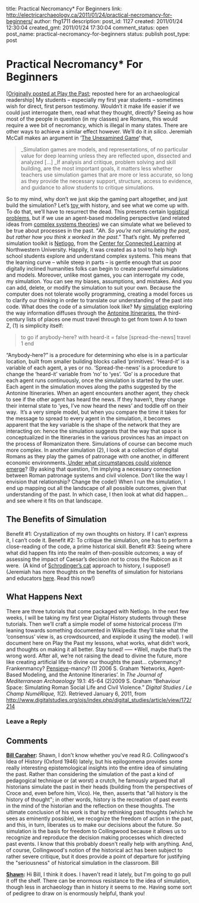 title: Practical Necromancy* For Beginners
link: http://electricarchaeology.ca/2011/01/24/practical-necromancy-for-beginners/
author: fhg1711
description: 
post_id: 1127
created: 2011/01/24 12:30:04
created_gmt: 2011/01/24 17:30:04
comment_status: open
post_name: practical-necromancy-for-beginners
status: publish
post_type: post

# Practical Necromancy* For Beginners

[[Originally posted at Play the Past](http://www.playthepast.org/?p=559); reposted here for an archaeological readership] My students – especially my first year students – sometimes wish for direct, first person testimony. Wouldn’t it make life easier if we could just interrogate them, read what they thought, directly? Seeing as how most of the people in question (in my classes) are Romans, this would require a wee bit of necromancy, which is illegal in many states. There are other ways to achieve a similar effect however. We’ll do it _in silico_. Jeremiah McCall makes an argument in ‘[The Unexamined Game](http://www.playthepast.org/?p=302)‘ that, 

> _Simulation games are models, and representations, of no particular value for deep learning unless they are reflected upon, dissected and analyzed [...] _If analysis and critique, problem solving and skill building, are the most important goals, it matters less whether teachers use simulation games that are more or less accurate, so long as they provide the necessary support, structure, access to evidence, and guidance to allow students to critique simulations.

So to my mind, why don’t we just skip the gaming part altogether, and just build the simulation? Let’s [toy ](http://www.playthepast.org/?p=421)with history, and see what we come up with. To do that, we’ll have to resurrect the dead. This presents certain l[ogistical problems](http://en.wikipedia.org/wiki/Zombie), but if we use an agent-based modeling perspective (and related ideas from [complex systems theories](http://en.wikipedia.org/wiki/Complex_systems)) we can simulate what we believed to be true about processes in the past. “_Ah. So you’re not simulating the past, but rather how you think x worked in the past_.” That’s right. My preferred simulation toolkit is [Netlogo](http://ccl.northwestern.edu/netlogo), from the [Center for Connected Learning](http://ccl.northwestern.edu/) at Northwestern University. Happily, it was created as a tool to help high school students explore and understand complex systems. This means that the learning curve – while steep in parts – is gentle enough that us poor digitally inclined humanities folks can begin to create powerful simulations and models. Moreover, unlike most games, you can interrogate my code, my simulation. You can see my biases, assumptions, and mistakes. And you can add, delete, or modify the simulation to suit your own. Because the computer does not tolerate woolly programming, creating a model forces us to clarify our thinking in order to translate our understanding of the past into code. What does the code of a simulation look like? My [simulation](http://www.graeworks.net/abm/itineraries.html) exploring the way information diffuses through the [Antonine Itineraries](http://en.wikipedia.org/wiki/Antonine_Itinerary), the third-century lists of places one must travel through to get from town A to town Z, (1) is simplicity itself: 

> to go if anybody-here? with heard-it = false [spread-the-news] travel 1 end

“Anybody-here?” is a procedure for determining who else is in a particular location, built from smaller building blocks called ‘primitives’. ‘Heard-it’ is a variable of each agent, a yes or no. ‘Spread-the-news’ is a procedure to change the ‘heard-it’ variable from ‘no’ to ‘yes’. ‘Go’ is a procedure that each agent runs continuously, once the simulation is started by the user. Each agent in the simulation moves along the paths suggested by the Antonine Itineraries. When an agent encounters another agent, they check to see if the other agent has heard the news. If they haven’t, they change their internal state to ‘yes, I’ve now heard the news’ and toddle off on their way.  It’s a very simple model, but when you compare the time it takes for the message to spread to every agent in the simulation, it becomes apparent that the key variable is the shape of the network that they are interacting on: hence the simulation suggests that the way that space is conceptualized in the Itineraries in the various provinces has an impact on the process of Romanizaton there. Simulations of course can become much more complex. In another simulation (2), I look at a collection of digital Romans as they play the games of patronage with one another, in different economic environments.[ Under what circumstances could violence emerge](http://www.digitalstudies.org/ojs/index.php/digital_studies/article/viewArticle/172)? (By asking that question, I’m implying a necessary connection between Roman patronage systems and civil violence. Don’t like the way I envision that relationship? Change the code!) When I run the simulation, I end up mapping out all the landscape of all possible outcomes, given that understanding of the past. In which case, I then look at what did happen… and see where it fits on that landscape. 

## The Benefits of Simulation

Benefit #1: Crystallization of my own thoughts on history. If I can’t express it, I can’t code it. Benefit #2: To critique the simulation, one has to perform a close-reading of the code, a prime historical skill. Benefit #3: Seeing where what did happen fits into the realm of then-possible outcomes; a way of assessing the impact of Caesar’s decision _not_ to cross the Rubicon as it were.  (A kind of [Schrodinger’s cat](http://en.wikipedia.org/wiki/Schr%C3%B6dinger%27s_cat) approach to history, I suppose!) (Jeremiah has more thoughts on the benefits of simulation for historians and educators [here](http://historicalsimulations.org/theory-practice/mccall-student-created-sims-as-historical-interpretations/). Read this now!) 

## What Happens Next

There are three tutorials that come packaged with Netlogo. In the next few weeks, I will be taking my first year Digital History students through these tutorials. Then we’ll craft a simple model of some historical process (I’m leaning towards something documented in Wikipedia: they’ll take what the ‘consensus’ view is, as crowdsourced, and explode it using the model). I will document here on Play the Past my lessons, what works, what didn’t work, and thoughts on making it all better. Stay tuned! —– *Well, maybe that’s the wrong word. After all, we’re not raising the dead to divine the future, more like creating artificial life to divine our thoughts the past… cybermancy? Frankenmancy? [Pensieve](http://en.wikipedia.org/wiki/Magical_objects_in_Harry_Potter)-mancy? (1) 2006 S. Graham ‘Networks, Agent-Based Modeling, and the Antonine Itineraries’. In _The Journal of Mediterranean Archaeology_ 19.1: 45-64 (2)2009 S. Graham “Behaviour Space: Simulating Roman Social Life and Civil Violence.” _Digital Studies / Le Champ NuméRique, 1_(2). Retrieved January 6, 2011, from <http://www.digitalstudies.org/ojs/index.php/digital_studies/article/view/172/214>

### Leave a Reply

## Comments

**[Bill Caraher](#4143 "2011-01-25 11:48:43"):** Shawn, I don't know whether you've read R.G. Collingwood's Idea of History (Oxford 1946) lately, but his epilogomena provides some really interesting epistemological insights into the entire idea of simulating the past. Rather than considering the simulation of the past a kind of pedagogical technique or (at worst) a crutch, he famously argued that all historians simulate the past in their heads (building from the perspectives of Croce and, even before him, Vico). He, then, asserts that "all history is the history of thought"; in other words, history is the recreation of past events in the mind of the historian and the reflection on these thoughts. The ultimate conclusion of his work is that by rethinking past thoughts (which he sees as eminently possible), we recognize the freedom of action in the past, and this, in turn, liberates us to make our decisions about the future. So simulation is the basis for freedom to Collingwood because it allows us to recognize and reproduce the decision making processes which directed past events. I know that this probably doesn't really help with anything. And, of course, Collingwood's notion of the historical act has been subject to rather severe critique, but it does provide a point of departure for justifying the "seriousness" of historical simulation in the classroom. Bill

**[Shawn](#4146 "2011-01-25 13:42:52"):** Hi Bill, I think it does. I haven't read it lately, but I'm going to go pull it off the shelf. There can be enormous resistance to the idea of simulation, though less in archaeology than in history it seems to me. Having some sort of pedigree to draw on is enormously helpful, thank you!

